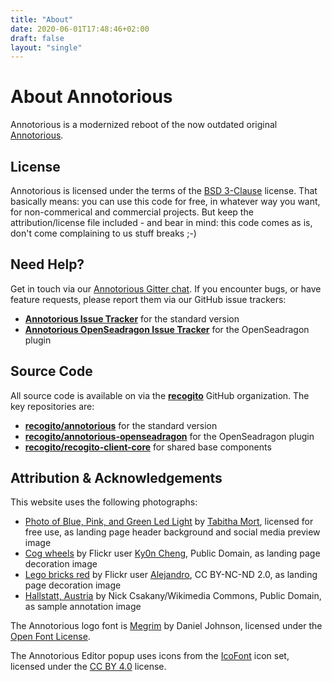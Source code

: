 ```yaml
---
title: "About"
date: 2020-06-01T17:48:46+02:00
draft: false
layout: "single"
---
```


# About Annotorious

Annotorious is a modernized reboot of the now outdated original [Annotorious](https://github.com/annotorious/annotorious).

## License

Annotorious is licensed under the terms of the [BSD 3-Clause](https://github.com/recogito/annotorious/blob/master/LICENSE) 
license. That basically means: you can use this code for free, in whatever way you want, for non-commerical and commercial
projects. But keep the attribution/license file included - and bear in mind: this code comes as is, don't come complaining 
to us stuff breaks ;-)

## Need Help?

Get in touch via our [Annotorious Gitter chat](https://gitter.im/recogito/annotorious). If you encounter bugs, or
have feature requests, please report them via our GitHub issue trackers:

- __[Annotorious Issue Tracker](https://github.com/recogito/annotorious/issues)__ for the standard version
- __[Annotorious OpenSeadragon Issue Tracker](https://github.com/recogito/annotorious-openseadragon/issues)__
  for the OpenSeadragon plugin

## Source Code

All source code is available on via the __[recogito](https://github.com/recogito)__ GitHub organization. The key 
repositories are:

- __[recogito/annotorious](https://github.com/recogito/annotorious)__ for the standard version
- __[recogito/annotorious-openseadragon](https://github.com/recogito/annotorious-openseadragon)__ for the OpenSeadragon plugin
- __[recogito/recogito-client-core](https://github.com/recogito/recogito-client-core)__ for shared base components

## Attribution & Acknowledgements

This website uses the following photographs:

- [Photo of Blue, Pink, and Green Led Light](https://www.pexels.com/photo/photo-of-blue-pink-and-green-led-light-775907/)
  by [Tabitha Mort](https://www.pexels.com/@dellamortphotography), licensed for free use, as landing page header background
  and social media preview image
- [Cog wheels](https://www.flickr.com/photos/ky0ncheng/36286089223/) by Flickr user 
  [Ky0n Cheng](https://www.flickr.com/photos/ky0ncheng/), Public Domain, as landing page decoration image
- [Lego bricks red](https://www.flickr.com/photos/janusman/6347760720/) by Flickr user 
  [Alejandro](https://www.flickr.com/photos/janusman/), CC BY-NC-ND 2.0, as landing page decoration image
- [Hallstatt, Austria](http://commons.wikimedia.org/wiki/File:Hallstatt_300.jpg) by Nick Csakany/Wikimedia Commons,
  Public Domain, as sample annotation image 

The Annotorious logo font is [Megrim](https://fonts.google.com/specimen/Megrim) by Daniel Johnson, 
licensed under the [Open Font License](https://scripts.sil.org/cms/scripts/page.php?site_id=nrsi&id=OFL).

The Annotorious Editor popup uses icons from the [IcoFont](https://icofont.com/) icon set, licensed under 
the [CC BY 4.0](https://creativecommons.org/licenses/by/4.0/) license.